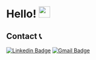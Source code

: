 # Hello!  <img src="https://raw.githubusercontent.com/MartinHeinz/MartinHeinz/master/wave.gif" width="30px"> 

<!-- <div align="center">
  <a href="https://wakatime.com"><img width="600px" src="https://wakatime.com/share/@dylanplayer/36c018a7-3388-4d83-8d48-a623c37b1cb4.png" /></a>
</div> -->
<!-- <div align="center">
  <img src="https://github-readme-stats.vercel.app/api?username=dylanplayer&theme=radical">
  <img src="https://github-readme-stats.vercel.app/api/top-langs/?username=dylanplayer&langs_count=3&theme=radical">
</div> -->


## Contact 📞
[![Linkedin Badge](https://img.shields.io/badge/-DylanPlayer-blue?style=flat-square&logo=Linkedin&logoColor=white&link=https://www.linkedin.com/in/dylan-player/)](https://www.linkedin.com/in/dylan-player/) 
[![Gmail Badge](https://img.shields.io/badge/-dylan@dylanplayer.com-d14836?style=flat-square&logo=Gmail&logoColor=white&link=mailto:dylan@dylanplayer.com)](mailto:dylan@dylanplayer.com)
